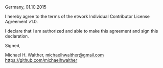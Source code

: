 Germany, 01.10.2015

I hereby agree to the terms of the etwork Individual Contributor License
Agreement v1.0.

I declare that I am authorized and able to make this agreement and sign this
declaration.

Signed,

Michael H. Walther, michaelhwalther@gmail.com https://github.com/michaelhwalther
